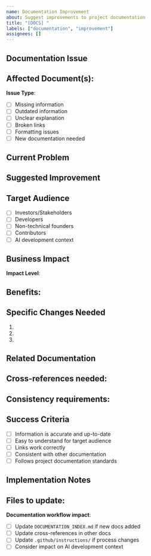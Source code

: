 ```yaml
---
name: Documentation Improvement
about: Suggest improvements to project documentation
title: "[DOCS] "
labels: ["documentation", "improvement"]
assignees: []
---
```


## Documentation Issue

<!-- What documentation needs improvement? -->

**Affected Document(s)**:
- 

**Issue Type**:
- [ ] Missing information
- [ ] Outdated information  
- [ ] Unclear explanation
- [ ] Broken links
- [ ] Formatting issues
- [ ] New documentation needed

## Current Problem

<!-- Describe what's wrong or missing -->

## Suggested Improvement

<!-- How should this be fixed or improved? -->

## Target Audience

<!-- Who would benefit from this improvement? -->
- [ ] Investors/Stakeholders
- [ ] Developers
- [ ] Non-technical founders
- [ ] Contributors
- [ ] AI development context

## Business Impact

<!-- How does better documentation help? -->

**Impact Level**: <!-- Low/Medium/High -->

**Benefits**:
- 

## Specific Changes Needed

<!-- Be specific about what should change -->

1. 
2. 
3. 

## Related Documentation

<!-- Are there other docs that should be updated together? -->

**Cross-references needed**:
- 

**Consistency requirements**:
- 

## Success Criteria

<!-- How will we know this is fixed? -->

- [ ] Information is accurate and up-to-date
- [ ] Easy to understand for target audience
- [ ] Links work correctly
- [ ] Consistent with other documentation
- [ ] Follows project documentation standards

## Implementation Notes

**Files to update**:
- 

**Documentation workflow impact**:
- [ ] Update `DOCUMENTATION_INDEX.md` if new docs added
- [ ] Update cross-references in other docs
- [ ] Update `.github/instructions/` if process changes
- [ ] Consider impact on AI development context